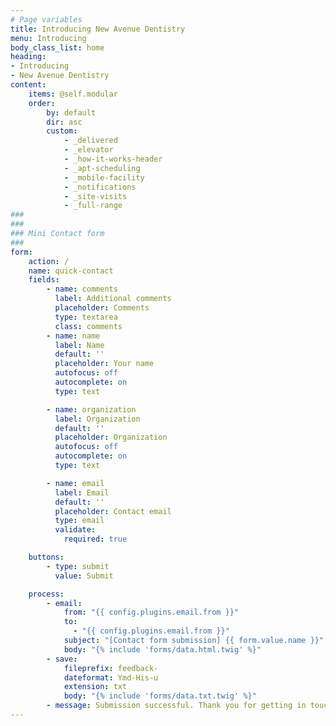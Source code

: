 ```yaml
---
# Page variables
title: Introducing New Avenue Dentistry
menu: Introducing
body_class_list: home
heading:
- Introducing
- New Avenue Dentistry
content:
    items: @self.modular
    order:
        by: default
        dir: asc
        custom:
            - _delivered
            - _elevator
            - _how-it-works-header
            - _apt-scheduling
            - _mobile-facility
            - _notifications
            - _site-visits
            - _full-range
###
###
### Mini Contact form
###
form:
    action: /
    name: quick-contact
    fields:
        - name: comments
          label: Additional comments
          placeholder: Comments
          type: textarea
          class: comments
        - name: name
          label: Name
          default: ''
          placeholder: Your name
          autofocus: off
          autocomplete: on
          type: text

        - name: organization
          label: Organization
          default: ''
          placeholder: Organization
          autofocus: off
          autocomplete: on
          type: text

        - name: email
          label: Email
          default: ''
          placeholder: Contact email
          type: email
          validate:
            required: true

    buttons:
        - type: submit
          value: Submit

    process:
        - email:
            from: "{{ config.plugins.email.from }}"
            to:
              - "{{ config.plugins.email.from }}"
            subject: "[Contact form submission] {{ form.value.name }}"
            body: "{% include 'forms/data.html.twig' %}"
        - save:
            fileprefix: feedback-
            dateformat: Ymd-His-u
            extension: txt
            body: "{% include 'forms/data.txt.twig' %}"
        - message: Submission successful. Thank you for getting in touch!
---
```

